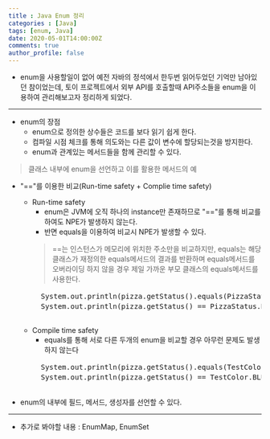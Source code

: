 ```yaml
---
title : Java Enum 정리
categories : [Java]
tags: [enum, Java]
date: 2020-05-01T14:00:00Z
comments: true
author_profile: false
---
```


- enum을 사용할일이 없어 예전 자바의 정석에서 한두번 읽어두었던 기억만 남아있던 참이었는데, 
토이 프로젝트에서 외부 API를 호출할때 API주소들을 enum을 이용하여 관리해보고자 정리하게 되었다.  

---
- enum의 장점
    - enum으로 정의한 상수들은 코드를 보다 읽기 쉽게 한다.
    - 컴파일 시점 체크를 통해 의도와는 다른 값이 변수에 할당되는것을 방지한다.
    - enum과 관계있는 메서드들을 함께 관리할 수 있다.

> 클래스 내부에 enum을 선언하고 이를 활용한 메서드의 예
<script src="https://gist.github.com/rldnddl87/bd3a8e356487beefa5ae7c0377baaa9d.js"></script>  

- "=="를 이용한 비교(Run-time safety + Complie time safety)
    - Run-time safety
        - enum은 JVM에 오직 하나의 instance만 존재하므로 "=="를 통해 비교를 하여도 NPE가 발생하지 않는다.
        - 반면 equals을 이용하여 비교시 NPE가 발생할 수 있다.
        > ==는 인스턴스가 메모리에 위치한 주소만을 비교하지만, equals는 해당 클래스가 재정의한 equals메서드의 결과를 반환하며 
        equals메서드를 오버라이딩 하지 않을 경우 제일 가까운 부모 클래스의 equals메서드를 사용한다.
        <pre>
        System.out.println(pizza.getStatus().equals(PizzaStatus.READY)); //NPE발생 가능
        System.out.println(pizza.getStatus() == PizzaStatus.READY);// 안전~
        </pre>
    - Compile time safety
        - equals를 통해 서로 다른 두개의 enum을 비교할 경우 아무런 문제도 발생하지 않는다
        <pre>
        System.out.println(pizza.getStatus().equals(TestColor.BLUE)); //컴파일 시점에 아무런 문제도 발생하지 않는다.
        System.out.println(pizza.getStatus() == TestColor.BLUE); //컴파일 시점에 문제가 발생한다.(incomparable types)
        </pre>  

- enum의 내부에 필드, 메서드, 생성자를 선언할 수 있다.
<script src="https://gist.github.com/rldnddl87/c40a2970b9ee989e82d409dc1565b1ce.js"></script>  

---
- 추가로 봐야할 내용 : EnumMap, EnumSet
    
